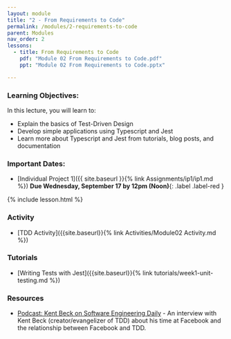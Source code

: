 ```yaml
---
layout: module
title: "2 - From Requirements to Code"
permalink: /modules/2-requirements-to-code
parent: Modules
nav_order: 2
lessons: 
  - title: From Requirements to Code
    pdf: "Module 02 From Requirements to Code.pdf"
    ppt: "Module 02 From Requirements to Code.pptx"

---
```

### Learning Objectives:
In this lecture, you will learn to:

* Explain the basics of Test-Driven Design
* Develop simple applications using Typescript and Jest
* Learn more about Typescript and Jest from tutorials, blog posts, and documentation


### Important Dates:
* [Individual Project 1]({{ site.baseurl }}{% link Assignments/ip1/ip1.md %})  **Due Wednesday, September 17 by 12pm (Noon)**{: .label .label-red }


{% include lesson.html %}

### Activity
* [TDD Activity]({{site.baseurl}}{% link Activities/Module02 Activity.md %})

### Tutorials
* [Writing Tests with Jest]({{site.baseurl}}{% link tutorials/week1-unit-testing.md %})


### Resources
* [Podcast: Kent Beck on Software Engineering Daily](https://softwareengineeringdaily.com/2019/08/28/facebook-engineering-process-with-kent-beck/) - An interview with Kent Beck (creator/evangelizer of TDD) about his time at Facebook and the relationship between Facebook and TDD.
